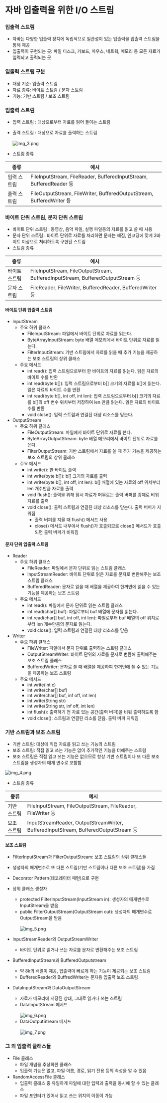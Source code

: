 # 자바 입출력을 위한 I/O 스트림

### 입출력 스트림
* 자바는 다양한 입출력 장치에 독립적으로 일관성이 있는 입출력을 입출력 스트림을 통해 제공
* 입출력이 구현되는 곳: 파일 디스크, 키보드, 마우스, 네트웍, 메모리 등 모든 자료가 입력되고 출력되는 곳

### 입출력 스트림 구분
* 대상 기준: 입출력 스트림
* 자료 종류: 바이트 스트림 / 문자 스트림
* 기능: 기반 스트림 / 보조 스트림

### 입출력 스트림
* 입력 스트림 : 대상으로부터 자료를 읽어 들이는 스트림
* 출력 스트림 : 대상으로 자료를 출력하는 스트림
<br/></br>
  ![img_3.png](image/img_3.png)

* 스트림 종류

| 종류 | 예시 |
| --- | --- |
| 입력 스트림 | FileInputStream, FileReader, BufferedInputStream, BufferedReader 등 |
| 출력 스트림 | FileOutputStream, FileWriter, BufferedOutputStream, BufferedWriter 등 |

### 바이트 단위 스트림, 문자 단위 스트림
* 바이트 단위 스트림 : 동영상, 음악 파일, 실행 파일등의 자료를 읽고 쓸 때 사용
* 문자 단위 스트림 : 바이트 단위로 자료를 처리하면 문자는 깨짐, 인코딩에 맞게 2바이트 이상으로 처리하도록 구현된 스트림
* 스트림 종류

| 종류      | 예시 |
|---------| --- |
| 바이트 스트림 | FileInputStream, FileOutputStream, BufferedInputStream, BufferedOutputStream 등 |
| 문자 스트림  | FileReader, FileWriter, BufferedReader, BufferedWriter 등 |

#### 바이트 단위 입출력 스트림
* InputStream
  * 주요 하위 클래스
    * FileInputStream: 파일에서 바이트 단위로 자료를 읽는다.
    * ByteArrayInputStream: byte 배열 메모리에서 바이트 단위로 자료를 읽는다.
    * FilterInputStream: 기반 스트림에서 자료를 읽을 때 추가 기능을 제공하는 보조 스트림의 상위 클래스
  * 주요 메서드
    * int read(): 입력 스트림으로부터 한 바이트의 자료를 읽는다. 읽은 자료의 바이트 수를 반환
    * int read(byte b[]): 입력 스트림으로부터 b[] 크기의 자료를 b[]에 읽는다. 읽은 자료의 바이트 수를 반환
    * int read(byte b[], int off, int len): 입력 스트림으로부터 b[] 크기의 자료를 b[]의 off 변수 위치부터 저장하여 len 만큼 읽는다. 읽은 자료의 바이트 수를 반환
    * void close(): 입력 스트림과 연결된 대상 리소스를 닫는다.
* OutputStream
  * 주요 하위 클래스
    * FileOutputStream: 파일에서 바이트 단위로 자료를 쓴다.
    * ByteArrayOutputStream: byte 배열 메모리에서 바이트 단위로 자료를 쓴다.
    * FilterOutputStream: 기반 스트림에서 자료를 쓸 때 추가 기능을 제공하는 보조 스트림의 상위 클래스
  * 주요 메서드
    * int write(): 한 바이트 출력
    * int write(byte b[]): b[] 크기의 자료를 출력
    * int write(byte b[], int off, int len): b[] 배열에 있는 자료의 off 위치부터 len 개수만큼 자료를 출력
    * void flush(): 출력을 위해 잠시 자료가 머무르는 출력 버퍼를 강제로 비워 자료를 출력
    * void close(): 출력 스트림과 연결된 대상 리소스를 닫는다. 출력 버퍼가 지워짐
      * 출력 버퍼를 지울 때 flush() 메서드 사용
      * close() 메서드 내부에서 flush()가 호출되므로 close() 메서드가 호출되면 출력 버퍼가 비워짐

#### 문자 단위 입출력 스트림
* Reader
  * 주요 하위 클래스
    * FileReader: 파일에서 문자 단위로 읽는 스트림 클래스
    * InputStreamReader: 바이트 단위로 읽은 자료를 문자로 변환해주는 보조 스트림 클래스
    * BufferedReader: 문자로 읽을 때 배열을 제공하여 한꺼번에 읽을 수 있는 기능을 제공하는 보조 스트림
  * 주요 메서드
    * int read(): 파일에서 문자 단위로 읽는 스트림 클래스
    * int read(char[] buf): 파일로부터 buf 배열에 문자를 읽는다.
    * int read(char[] buf, int off, int len): 파일로부터 buf 배열의 off 위치로부터 len 개수만큼의 문자로 읽는다.
    * void close(): 입력 스트림과 연결된 대상 리소스를 닫음
* Writer
  * 주요 하위 클래스
    * FileWriter: 파일에서 문자 단위로 출력하는 스트림 클래스
    * OutputStreamWriter: 바이트 단위의 자료를 문자로 변환해 출력해주는 보조 스트림 클래스
    * BufferedWriter: 문자로 쓸 때 배열을 제공하여 한꺼번에 쓸 수 있는 기능을 제공하는 보조 스트림
  * 주요 메서드
    * int write(int c)
    * int write(char[] buf)
    * int write(char[] buf, inf off, int len)
    * int write(String str)
    * int write(String str, inf off, int len)
    * int flush(): 출력하기 전 자료 있는 공간(출력 버퍼)을 비워 출력하도록 함
    * void close(): 스트림과 연결된 리소를 닫음. 출력 버퍼 지워짐



### 기반 스트림과 보조 스트림
* 기반 스트림: 대상에 직접 자료를 읽고 쓰는 기능의 스트림
* 보조 스트림: 직접 읽고 쓰는 기능은 없이 추가적인 기능을 더해주는 스트림
* 보조 스트림은 직접 읽고 쓰는 기능은 없으므로 항상 기반 스트림이나 또 다른 보조 스트림을 생성자의 매개 변수로 포함함

![img_4.png](image/img_4.png)

* 스트림 종류

| 종류     | 예시 |
|--------| --- |
| 기반 스트림 | FileInputStream, FileOutputStream, FileReader, FileWriter 등 |
| 보조 스트림 | InputStreamReader, OutputStreamWriter, BufferedInputStream, BufferedOutputStream 등 |

#### 보조 스트림
* FilterInputStream과 FilterOutputStream: 보조 스트림의 상위 클래스들
* 생성자의 매개변수로 또 다른 스트림(기반 스트림이나 다른 보조 스트림)을 가짐
* Decorator Pattern(데코레이터 패턴)으로 구현
* 상위 클래스 생성자
  * protected FilterInputStream(InputStream in): 생성자의 매개변수로 InputStream을 받음
  * public FilterOutputStream(OutputStream out): 생성자의 매개변수로 OutputStream을 받음
  <br/><br/>
  ![img_5.png](image/img_5.png)

* InputStreamReader와 OutputStreamWriter
  * 바이트 단위로 읽거나 쓰는 자료를 문자로 변환해주는 보조 스트림
* BufferedInputStream과 BufferedOutputstream
  * 약 8k의 배열이 제공, 입출력이 빠르게 하는 기능이 제공되는 보조 스트림
  * BufferedReader와 BuffredWriter는 문자용 입출력 보조 스트림
* DataInputStream과 DataOutputStream
  * 자료가 메모리에 저장된 상태, 그대로 읽거나 쓰는 스트림
  * DataInputStream 메서드
  <br/><br/>
  ![img_6.png](image/img_6.png)
  * DataOutputStream 메서드
  <br/><br/>
  ![img_7.png](image/img_7.png)

### 그 외 입출력 클래스들
* File 클래스
  * 파일 개념을 추상화한 클래스
  * 입출력 기능은 없고, 파일 이름, 경로, 읽기 전용 등의 속성을 알 수 있음
* RandomAccessFile 클래스
  * 입출력 클래스 중 유일하게 파일에 대한 입력과 출력을 동시에 할 수 있는 클래스
  * 파일 포인터가 있어서 읽고 쓰는 위치의 이동이 가능